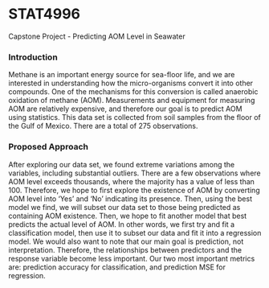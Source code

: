 # STAT4996
Capstone Project - Predicting AOM Level in Seawater

### Introduction
Methane is an important energy source for sea-floor life, and we are interested in understanding how the micro-organisms convert it into other compounds. One of the mechanisms for this conversion is called anaerobic oxidation of methane (AOM). Measurements and equipment for measuring AOM are relatively expensive, and therefore our goal is to predict AOM using statistics.
This data set is collected from soil samples from the floor of the Gulf of Mexico. There are a total of 275 observations.

### Proposed Approach
After exploring our data set, we found extreme variations among the variables, including substantial outliers. There are a few observations where AOM level exceeds thousands, where the majority has a value of less than 100. Therefore, we hope to first explore the existence of AOM by converting AOM level into ‘Yes’ and ‘No’ indicating its presence. Then, using the best model we find, we will subset our data set to those being predicted as containing AOM existence. Then, we hope to fit another model that best predicts the actual level of AOM. In other words, we first try and fit a classification model, then use it to subset our data and fit it into a regression model.
We would also want to note that our main goal is prediction, not interpretation. Therefore, the relationships between predictors and the response variable become less important. Our two most important metrics are: prediction accuracy for classification, and prediction MSE for regression.
